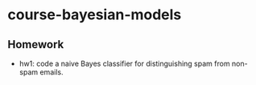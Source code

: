 # course-bayesian-models

## Homework
* hw1: code a naive Bayes classifier for distinguishing spam from non-spam emails.

